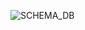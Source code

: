 ![SCHEMA_DB](https://github.com/agilsaputra/mysql_on_UbuntuServer_virtualbox/assets/22126819/728c66af-f355-4368-84aa-d74e6ed075ab)
